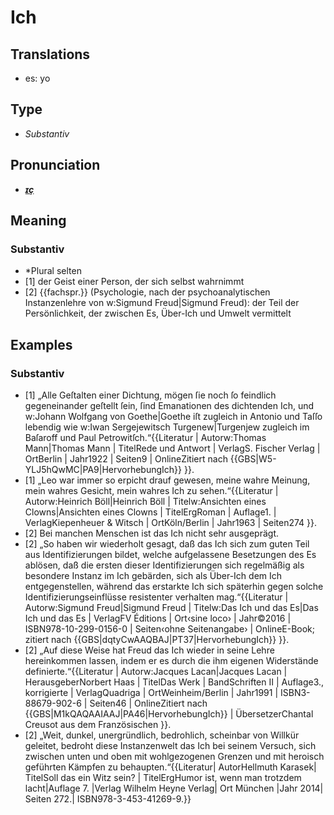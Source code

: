 # Ich
## Translations
- es: yo
## Type
- _Substantiv_
## Pronunciation
- **_[ɪç](https://commons.wikimedia.org/wiki/File:De-Ich.ogg)_**
## Meaning
### Substantiv
- *Plural selten
- [1] der Geist einer Person, der sich selbst wahrnimmt
- [2] {{fachspr.}} (Psychologie, nach der psychoanalytischen Instanzenlehre von w:Sigmund Freud|Sigmund Freud): der Teil der Persönlichkeit, der zwischen Es, Über-Ich und Umwelt vermittelt
## Examples
### Substantiv
- [1] „Alle Geſtalten einer Dichtung, mögen ſie noch ſo feindlich gegeneinander geſtellt ſein, ſind Emanationen des dichtenden Ich, und w:Johann Wolfgang von Goethe|Goethe iſt zugleich in Antonio und Taſſo lebendig wie w:Iwan Sergejewitsch Turgenew|Turgenjew zugleich im Baſaroff und Paul Petrowitſch.“<ref>{{Literatur | Autorw:Thomas Mann|Thomas Mann | TitelRede und Antwort | VerlagS. Fischer Verlag | OrtBerlin | Jahr1922 | Seiten9 | OnlineZitiert nach {{GBS|W5-YLJ5hQwMC|PA9|HervorhebungIch}} }}.</ref>
- [1] „Leo war immer so erpicht drauf gewesen, meine wahre Meinung, mein wahres Gesicht, mein wahres Ich zu sehen.“<ref>{{Literatur | Autorw:Heinrich Böll|Heinrich Böll | Titelw:Ansichten eines Clowns|Ansichten eines Clowns | TitelErgRoman | Auflage1. | VerlagKiepenheuer & Witsch | OrtKöln/Berlin | Jahr1963 | Seiten274 }}.</ref>
- [2] Bei manchen Menschen ist das Ich nicht sehr ausgeprägt.
- [2] „So haben wir wiederholt gesagt, daß das Ich sich zum guten Teil aus Identifizierungen bildet, welche aufgelassene Besetzungen des Es ablösen, daß die ersten dieser Identifizierungen sich regelmäßig als besondere Instanz im Ich gebärden, sich als Über-Ich dem Ich entgegenstellen, während das erstarkte Ich sich späterhin gegen solche Identifizierungseinflüsse resistenter verhalten mag.“<ref>{{Literatur | Autorw:Sigmund Freud|Sigmund Freud | Titelw:Das Ich und das Es|Das Ich und das Es | VerlagFV Éditions | Ort‹sine loco› | Jahr©2016 | ISBN978-10-299-0156-0 | Seiten‹ohne Seitenangabe› | OnlineE-Book; zitiert nach {{GBS|dqtyCwAAQBAJ|PT37|HervorhebungIch}} }}.</ref>
- [2] „Auf diese Weise hat Freud das Ich wieder in seine Lehre hereinkommen lassen, indem er es durch die ihm eigenen Widerstände definierte.“<ref>{{Literatur | Autorw:Jacques Lacan|Jacques Lacan | HerausgeberNorbert Haas | TitelDas Werk | BandSchriften Ⅱ | Auflage3., korrigierte | VerlagQuadriga | OrtWeinheim/Berlin | Jahr1991 | ISBN3-88679-902-6 | Seiten46 | OnlineZitiert nach {{GBS|M1kQAQAAIAAJ|PA46|HervorhebungIch}} | ÜbersetzerChantal Creusot aus dem Französischen }}.</ref>
- [2] „Weit, dunkel, unergründlich, bedrohlich, scheinbar von Willkür geleitet, bedroht diese Instanzenwelt das Ich bei seinem Versuch, sich zwischen unten und oben mit wohlgezogenen Grenzen und mit heroisch geführten Kämpfen zu behaupten.“<ref>{{Literatur| AutorHellmuth Karasek| TitelSoll das ein Witz sein? | TitelErgHumor ist, wenn man trotzdem lacht|Auflage 7. |Verlag Wilhelm Heyne Verlag| Ort München |Jahr 2014| Seiten 272.| ISBN978-3-453-41269-9.}}</ref>
